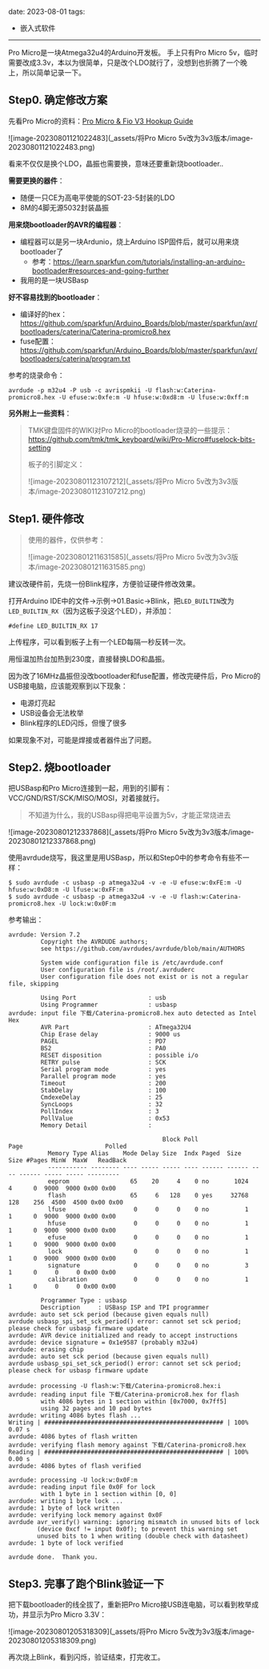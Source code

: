 date: 2023-08-01
tags: 

- 嵌入式软件

---

Pro Micro是一块Atmega32u4的Arduino开发板。
手上只有Pro Micro 5v，临时需要改成3.3v，本以为很简单，只是改个LDO就行了，没想到也折腾了一个晚上，所以简单记录一下。



<!--more-->

## Step0. 确定修改方案

先看Pro Micro的资料：[Pro Micro & Fio V3 Hookup Guide](https://learn.sparkfun.com/tutorials/pro-micro--fio-v3-hookup-guide#faq-reinstall)

![image-20230801121022483](_assets/将Pro Micro 5v改为3v3版本/image-20230801121022483.png)

看来不仅仅是换个LDO，晶振也需要换，意味还要重新烧bootloader..

**需要更换的器件**：

- 随便一只CE为高电平使能的SOT-23-5封装的LDO
- 8M的4脚无源5032封装晶振

**用来烧bootloader的AVR的编程器**：

- 编程器可以是另一块Ardunio，烧上Arduino ISP固件后，就可以用来烧bootloader了
  - 参考：https://learn.sparkfun.com/tutorials/installing-an-arduino-bootloader#resources-and-going-further
- 我用的是一块USBasp

**好不容易找到的bootloader**：

- 编译好的hex：https://github.com/sparkfun/Arduino_Boards/blob/master/sparkfun/avr/bootloaders/caterina/Caterina-promicro8.hex
- fuse配置： https://github.com/sparkfun/Arduino_Boards/blob/master/sparkfun/avr/bootloaders/caterina/program.txt

参考的烧录命令：

```
avrdude -p m32u4 -P usb -c avrispmkii -U flash:w:Caterina-promicro8.hex -U efuse:w:0xfe:m -U hfuse:w:0xd8:m -U lfuse:w:0xff:m
```



**另外附上一些资料**：

> TMK键盘固件的WIKI对Pro Micro的bootloader烧录的一些提示：https://github.com/tmk/tmk_keyboard/wiki/Pro-Micro#fuselock-bits-setting
>
> 板子的引脚定义：
>
> ![image-20230801123107212](_assets/将Pro Micro 5v改为3v3版本/image-20230801123107212.png)







## Step1. 硬件修改

> 使用的器件，仅供参考：
>
> ![image-20230801211631585](_assets/将Pro Micro 5v改为3v3版本/image-20230801211631585.png)



建议改硬件前，先烧一份Blink程序，方便验证硬件修改效果。

打开Arduino IDE中的文件->示例->01.Basic->Blink，把`LED_BUILTIN`改为`LED_BUILTIN_RX`（因为这板子没这个LED），并添加：

```
#define LED_BUILTIN_RX 17
```

上传程序，可以看到板子上有一个LED每隔一秒反转一次。

用恒温加热台加热到230度，直接替换LDO和晶振。

因为改了16MHz晶振但没改bootloader和fuse配置，修改完硬件后，Pro Micro的USB接电脑，应该能观察到以下现象：

- 电源灯亮起
- USB设备会无法枚举
- Blink程序的LED闪烁，但慢了很多

如果现象不对，可能是焊接或者器件出了问题。



## Step2. 烧bootloader

把USBasp和Pro Micro连接到一起，用到的引脚有：VCC/GND/RST/SCK/MISO/MOSI，对着接就行。

> 不知道为什么，我的USBasp得把电平设置为5v，才能正常烧进去

![image-20230801212337868](_assets/将Pro Micro 5v改为3v3版本/image-20230801212337868.png)

使用avrdude烧写，我这里是用USBasp，所以和Step0中的参考命令有些不一样：

```
$ sudo avrdude -c usbasp -p atmega32u4 -v -e -U efuse:w:0xFE:m -U hfuse:w:0xD8:m -U lfuse:w:0xFF:m
$ sudo avrdude -c usbasp -p atmega32u4 -v -e -U flash:w:Caterina-promicro8.hex -U lock:w:0x0F:m
```

参考输出：

```
avrdude: Version 7.2
         Copyright the AVRDUDE authors;
         see https://github.com/avrdudes/avrdude/blob/main/AUTHORS

         System wide configuration file is /etc/avrdude.conf
         User configuration file is /root/.avrduderc
         User configuration file does not exist or is not a regular file, skipping

         Using Port                    : usb
         Using Programmer              : usbasp
avrdude: input file 下载/Caterina-promicro8.hex auto detected as Intel Hex
         AVR Part                      : ATmega32U4
         Chip Erase delay              : 9000 us
         PAGEL                         : PD7
         BS2                           : PA0
         RESET disposition             : possible i/o
         RETRY pulse                   : SCK
         Serial program mode           : yes
         Parallel program mode         : yes
         Timeout                       : 200
         StabDelay                     : 100
         CmdexeDelay                   : 25
         SyncLoops                     : 32
         PollIndex                     : 3
         PollValue                     : 0x53
         Memory Detail                 :

                                           Block Poll               Page                       Polled
           Memory Type Alias    Mode Delay Size  Indx Paged  Size   Size #Pages MinW  MaxW   ReadBack
           ----------- -------- ---- ----- ----- ---- ------ ------ ---- ------ ----- ----- ---------
           eeprom                 65    20     4    0 no       1024    4      0  9000  9000 0x00 0x00
           flash                  65     6   128    0 yes     32768  128    256  4500  4500 0x00 0x00
           lfuse                   0     0     0    0 no          1    1      0  9000  9000 0x00 0x00
           hfuse                   0     0     0    0 no          1    1      0  9000  9000 0x00 0x00
           efuse                   0     0     0    0 no          1    1      0  9000  9000 0x00 0x00
           lock                    0     0     0    0 no          1    1      0  9000  9000 0x00 0x00
           signature               0     0     0    0 no          3    1      0     0     0 0x00 0x00
           calibration             0     0     0    0 no          1    1      0     0     0 0x00 0x00

         Programmer Type : usbasp
         Description     : USBasp ISP and TPI programmer
avrdude: auto set sck period (because given equals null)
avrdude usbasp_spi_set_sck_period() error: cannot set sck period; please check for usbasp firmware update
avrdude: AVR device initialized and ready to accept instructions
avrdude: device signature = 0x1e9587 (probably m32u4)
avrdude: erasing chip
avrdude: auto set sck period (because given equals null)
avrdude usbasp_spi_set_sck_period() error: cannot set sck period; please check for usbasp firmware update

avrdude: processing -U flash:w:下载/Caterina-promicro8.hex:i
avrdude: reading input file 下载/Caterina-promicro8.hex for flash
         with 4086 bytes in 1 section within [0x7000, 0x7ff5]
         using 32 pages and 10 pad bytes
avrdude: writing 4086 bytes flash ...
Writing | ################################################## | 100% 0.07 s
avrdude: 4086 bytes of flash written
avrdude: verifying flash memory against 下载/Caterina-promicro8.hex
Reading | ################################################## | 100% 0.00 s
avrdude: 4086 bytes of flash verified

avrdude: processing -U lock:w:0x0F:m
avrdude: reading input file 0x0F for lock
         with 1 byte in 1 section within [0, 0]
avrdude: writing 1 byte lock ...
avrdude: 1 byte of lock written
avrdude: verifying lock memory against 0x0F
avrdude avr_verify() warning: ignoring mismatch in unused bits of lock
        (device 0xcf != input 0x0f); to prevent this warning set
        unused bits to 1 when writing (double check with datasheet)
avrdude: 1 byte of lock verified

avrdude done.  Thank you.
```



## Step3. 完事了跑个Blink验证一下

把下载bootloader的线全拔了，重新把Pro Micro接USB连电脑，可以看到枚举成功，并显示为Pro Micro 3.3V：

![image-20230801205318309](_assets/将Pro Micro 5v改为3v3版本/image-20230801205318309.png)

再次烧上Blink，看到闪烁，验证结束，打完收工。
